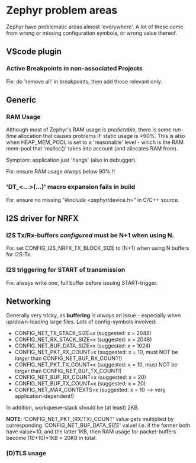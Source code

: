 # Zephyr problem areas

Zephyr have problematic areas almost 'everywhere'.
A lot of these come from wrong or missing configuration symbols, 
or wrong value thereof.


## VScode plugin

### Active Breakpoints in non-associated Projects

Fix: do 'remove all' in breakpoints, then add those relevant only.



## Generic

### RAM Usage

Although most of Zephyr's RAM usage is *predictable*, 
there is some *run-time* allocation that causes problems IF static usage is >90%.
This is also when HEAP_MEM_POOL is set to a 'reasonable' level - 
which is the RAM mem-pool that 'malloc()' takes into account (and allocates RAM from).

Symptom: application just 'hangs' (also in debugger).

Fix: ensure RAM usage *always* below 90% !!

### 'DT_<...>(...)' macro expansion fails in build

Fix: ensure no missing "#include <zephyr/device.h>" in C/C++ source.



## I2S driver for NRFX

### I2S Tx/Rx-buffers *configured* must be N+1 when using N.

Fix: set CONFIG_I2S_NRFX_TX_BLOCK_SIZE to (N+1) when using N buffers for I2S-Tx.


### I2S triggering for START of transmission

Fix: always write one, full buffer before issuing START-trigger.



## Networking

Generally very tricky, as **buffering** is *always* an issue - 
especially when up/down-loading large files.
Lots of config-symbols involved:
- CONFIG_NET_TX_STACK_SIZE=x    (suggested: x = 2048)
- CONFIG_NET_RX_STACK_SIZE=x    (suggested: x = 2048)
- CONFIG_NET_BUF_DATA_SIZE=x    (suggested: x = 1024)
- CONFIG_NET_PKT_RX_COUNT=x    (suggested: x = 10, must NOT be *larger* than CONFIG_NET_BUF_RX_COUNT!)
- CONFIG_NET_PKT_TX_COUNT=x    (suggested: x = 10, must NOT be *larger* than CONFIG_NET_BUF_TX_COUNT!)
- CONFIG_NET_BUF_RX_COUNT=x    (suggested: x = 20)
- CONFIG_NET_BUF_TX_COUNT=x    (suggested: x = 20)
- CONFIG_NET_MAX_CONTEXTS=x    (suggested: x = 10 --> very application-dependent!)  

In addition, workqueue-stack should be (at least) 2KB.

__NOTE__: 'CONFIG_NET_PKT_[RX/TX]_COUNT' value gets multiplied by corresponding 'CONFIG_NET_BUF_DATA_SIZE' value!
I.e. if the former both have value=10, and the latter 1KB, then RAM usage for packet-buffers become (10+10)*1KB = 20KB in total.


### (D)TLS usage


